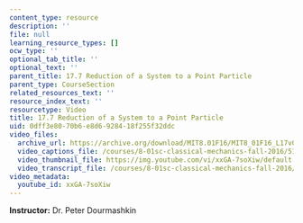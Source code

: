```yaml
---
content_type: resource
description: ''
file: null
learning_resource_types: []
ocw_type: ''
optional_tab_title: ''
optional_text: ''
parent_title: 17.7 Reduction of a System to a Point Particle
parent_type: CourseSection
related_resources_text: ''
resource_index_text: ''
resourcetype: Video
title: 17.7 Reduction of a System to a Point Particle
uid: 0dff3e80-70b6-e8d6-9284-18f255f32ddc
video_files:
  archive_url: https://archive.org/download/MIT8.01F16/MIT8_01F16_L17v06_360p.mp4
  video_captions_file: /courses/8-01sc-classical-mechanics-fall-2016/512d777511ae536ea06b88e64c2f9ffe_xxGA-7soXiw.vtt
  video_thumbnail_file: https://img.youtube.com/vi/xxGA-7soXiw/default.jpg
  video_transcript_file: /courses/8-01sc-classical-mechanics-fall-2016/a943570f286a5f0379f7d46a7f80c570_xxGA-7soXiw.pdf
video_metadata:
  youtube_id: xxGA-7soXiw
---
```


**Instructor:** Dr. Peter Dourmashkin